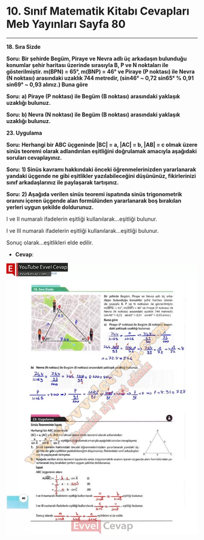 # 10. Sınıf Matematik Kitabı Cevapları Meb Yayınları Sayfa 80

---

**18. Sıra Sizde**

**Soru: Bir şehirde Begüm, Piraye ve Nevra adlı üç arkadaşın bulunduğu konumlar şehir haritası üzerinde sırasıyla B, P ve N noktaları ile gösterilmiştir. m(BPN) = 65°, m(BNP) = 46° ve Piraye (P noktası) ile Nevra (N noktası) arasındaki uzaklık 744 metredir, (sin46° ~ 0,72 sin65° % 0,91 sin69° ~ 0,93 alınız.) Buna göre**

**Soru: a) Piraye (P noktası) ile Begüm (B noktası) arasındaki yaklaşık uzaklığı bulunuz.**

**Soru: b) Nevra (N noktası) ile Begüm (B noktası) arasındaki yaklaşık uzaklığı bulunuz.**

**23. Uygulama**

**Soru: Herhangi bir ABC üçgeninde |BC| = a, |AC| = b, |AB| = c olmak üzere sinüs teoremi olarak adlandırılan eşitliğini doğrulamak amacıyla aşağıdaki soruları cevaplayınız.**

**Soru: 1) Sinüs kavramı hakkındaki önceki öğrenmelerinizden yararlanarak yandaki üçgende ne gibi eşitlikler yazılabileceğini düşününüz, fikirlerinizi sınıf arkadaşlarınız ile paylaşarak tartışınız.**

**Soru: 2) Aşağıda verilen sinüs teoremi ispatında sinüs trigonometrik oranını içeren üçgende alan formülünden yararlanarak boş bırakılan yerleri uygun şekilde doldurunuz.**

I ve II numaralı ifadelerin eşitliği kullanılarak…eşitliği bulunur.

 I ve III numaralı ifadelerin eşitliği kullanılarak…eşitliği bulunur.

 Sonuç olarak…eşitlikleri elde edilir.

-   **Cevap**:

![Image 1](./image_1.webp)